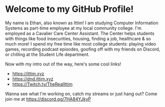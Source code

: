 # Welcome to my GitHub Profile!
My name is Ethan, also known as Ittim! I am studying Computer Information Systems as part-time employee at my local community college. I'm employed as a Cavalier Care Center Assistant. The Center helps students with things like food insecurities, housing, finding a job, healthcare & so much more! I spend my free time like most college students: playing video games, recording podcast episodes, goofing off with my friends on Discord, or chilling at the Student Life department.

Now with my intro out of the way, here's some cool links!

* https://ittim.xyz
* https://dnd.ittim.xyz
* https://Twitch.tv/TheRealIttim

Wanna see what I'm working on, catch my streams or just hang out? Come join me at https://discord.gg/7HA84YJkyP
